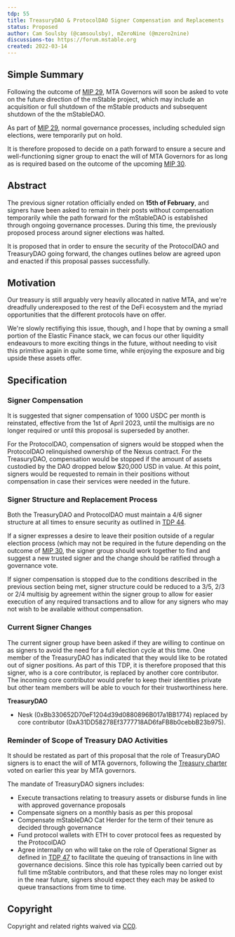 ```yaml
---
tdp: 55
title: TreasuryDAO & ProtocolDAO Signer Compensation and Replacements
status: Proposed
author: Cam Soulsby (@camsoulsby), mZeroNine (@mzero2nine)
discussions-to: https://forum.mstable.org
created: 2022-03-14
---
```


## Simple Summary

Following the outcome of [MIP 29](../MIPS/mip-29), MTA Governors will soon be asked to vote on the future direction of the mStable project, which may include an acquisition or full shutdown of the mStable products and subsequent shutdown of the the mStableDAO.

As part of [MIP 29](../MIPS/mip-29), normal governance processes, including scheduled sign elections, were temporarily put on hold.

It is therefore proposed to decide on a path forward to ensure a secure and well-functioning signer group to enact the will of MTA Governors for as long as is required based on the outcome of the upcoming [MIP 30](../MIPS/mip-30).

## Abstract

The previous signer rotation officially ended on **15th of February**, and signers have been asked to remain in their posts without compensation temporarily while the path forward for the mStableDAO is established through ongoing governance processes. During this time, the previously proposed process around signer elections was halted.

It is proposed that in order to ensure the security of the ProtocolDAO and TreasuryDAO going forward, the changes outlines below are agreed upon and enacted if this proposal passes successfully.

## Motivation

Our treasury is still arguably very heavily allocated in native MTA, and we're dreadfully underexposed to the rest of the DeFi ecosystem and the myriad opportunities that the different protocols have on offer.

We're slowly rectifiying this issue, though, and I hope that by owning a small portion of the Elastic Finance stack, we can focus our other liquidity endeavours to more exciting things in the future, without needing to visit this primitive again in quite some time, while enjoying the exposure and big upside these assets offer.

## Specification

### Signer Compensation

It is suggested that signer compensation of 1000 USDC per month is reinstated, effective from the 1st of April 2023, until the multisigs are no longer required or until this proposal is superseded by another.

For the ProtocolDAO, compensation of signers would be stopped when the ProtocolDAO relinquished ownership of the Nexus contract. For the TreasuryDAO, compensation would be stopped if the amount of assets custodied by the DAO dropped below $20,000 USD in value. At this point, signers would be requested to remain in their positions without compensation in case their services were needed in the future.

### Signer Structure and Replacement Process

Both the TreasuryDAO and ProtocolDAO must maintain a 4/6 signer structure at all times to ensure security as outlined in [TDP 44](./tdp-44).

If a signer expresses a desire to leave their position outside of a regular election process (which may not be required in the future depending on the outcome of [MIP 30](../MIPS/mip-30), the signer group should work together to find and suggest a new trusted signer and the change should be ratified through a governance vote.

If signer compensation is stopped due to the conditions described in the previous section being met, signer structure could be reduced to a 3/5, 2/3 or 2/4 multisig by agreement within the signer group to allow for easier execution of any required transactions and to allow for any signers who may not wish to be available without compensation.

### Current Signer Changes

The current signer group have been asked if they are willing to continue on as signers to avoid the need for a full election cycle at this time. One member of the TreasuryDAO has indicated that they would like to be rotated out of signer positions. As part of this TDP, it is therefore proposed that this signer, who is a core contributor, is replaced by another core contributor. The incoming core contributor would prefer to keep their identities private but other team members will be able to vouch for their trustworthiness here.

**TreasuryDAO**

* Nesk (0xBb330652D70eF1204d39d0880896B017a1BB1774) replaced by core contributor (0xA31DD58278Ef3777718AD6faFB8b0cebbB23b975).

### Reminder of Scope of Treasury DAO Activities

It should be restated as part of this proposal that the role of TreasuryDAO signers is to enact the will of MTA governors, following the [Treasury charter](https://forum.mstable.org/t/tdp-51-treasurydao-charter/947) voted on earlier this year by MTA governors.

The mandate of TreasuryDAO signers includes:

- Execute transactions relating to treasury assets or disburse funds in line with approved governance proposals
- Compensate signers on a monthly basis as per this proposal
- Compensate mStableDAO Cat Herder for the term of their tenure as decided through governance
- Fund protocol wallets with ETH to cover protocol fees as requested by the ProtocolDAO
- Agree internally on who will take on the role of Operational Signer as defined in [TDP 47](./tdp-47) to facilitate the queuing of transactions in line with governance decisions. Since this role has typically been carried out by full time mStable contributors, and that these roles may no longer exist in the near future, signers should expect they each may be asked to queue transactions from time to time.

## Copyright

Copyright and related rights waived via [CC0](https://creativecommons.org/publicdomain/zero/1.0/).
